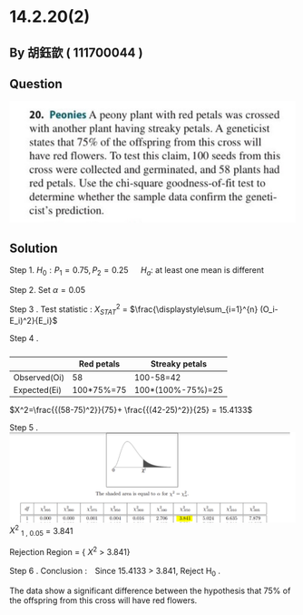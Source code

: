 # 14.2.20(2)

## By 胡鈺歆 ( 111700044 )

## Question
 
 ![image](https://github.com/HWTeng-Course/202402-Statistics/blob/main/Images/S__20316175.jpg)

## Solution

Step 1. $H_0:P_1=0.75, P_2=0.25$ &emsp; $H_a:$ at least one mean is different

Step 2. Set  $\alpha=0.05$

Step 3 . Test statistic : $X^2_{STAT}$ = $\frac{\displaystyle\sum_{i=1}^{n} (O_i-E_i)^2}{E_i}\$ 

Step 4 . 
##### 
|             | Red petals | Streaky petals |
|--------------|----------|----------------|
| Observed(Oi) | 58 | 100-58=42 | 
| Expected(Ei) | 100*75%=75 | 100*(100%-75%)=25 |

$X^2=\frac{{(58-75)^2}}{75}+ \frac{{(42-25)^2}}{25} = 15.4133$ 

Step 5 .
![image](https://github.com/HWTeng-Course/202402-Statistics/blob/main/Images/%E6%93%B7%E5%8F%96.PNG)
$X^{2}$ <sub>1 , 0.05</sub> = 3.841

Rejection Region = { $X^{2}$  > 3.841}

Step 6 . Conclusion :　Since 15.4133 > 3.841, Reject H<sub>0</sub> .

The data show a significant difference between the hypothesis that 75% of the offspring from this cross will have red flowers.

